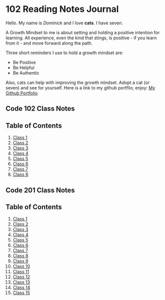 # 102 Reading Notes Journal

Hello. My name is *Dominick* and I love **cats**. I have seven.

A Growth Mindset to me is about setting and holding a positive intention for learning. All experience, even the kind that stings, is positive - if you learn from it - and move forward along the path.

Three short reminders I use to hold a growth mindset are:

- Be Positive
- Be Helpful
- Be Authentic

Also, cats can help with improving the growth mindset. Adopt a cat (or seven) and see for yourself.
Here is a link to my github portflio, enjoy: [My Github Portfolio](https://github.com/Dommcat/reading-notes)

## Code 102 Class Notes

## Table of Contents

1. [Class 1](102/class1.md)
2. [Class 2](102/class2.md)
3. [Class 3](102/class3.md)
4. [Class 4](102/class4.md)
5. [Class 5](102/class5.md)
6. [Class 6](102/class6.md)
7. [Class 7](102/class7.md)
8. [Class 8](102/class8.md)

## Code 201 Class Notes

## Table of Contents

1. [Class 1](201-Reading-Notes/class1.md)
2. [Class 2](201-Reading-Notes/class2.md)
3. [Class 3](201-Reading-Notes/class3.md)
4. [Class 4](201-Reading-Notes/class4.md)
5. [Class 5](201-Reading-Notes/class5.md)
6. [Class 6](201-Reading-Notes/class6.md)
7. [Class 7](201-Reading-Notes/class7.md)
8. [Class 8](201-Reading-Notes/class8.md)
9. [Class 9](201-Reading-Notes/class9.md)
10. [Class 10](201-Reading-Notes/class10.md)
11. [Class 11](201-Reading-Notes/class11.md)
12. [Class 12](201-Reading-Notes/class12.md)
13. [Class 13](201-Reading-Notes/class13.md)
14. [Class 14](201-Reading-Notes/class14.md)
14. [Class 15](201-Reading-Notes/class15.md)

